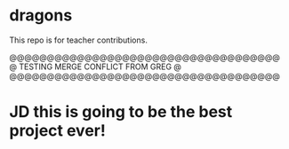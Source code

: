 # dragons
This repo is for teacher contributions.

@@@@@@@@@@@@@@@@@@@@@@@@@@@@@@@@@@@@
@ TESTING MERGE CONFLICT FROM GREG @
@@@@@@@@@@@@@@@@@@@@@@@@@@@@@@@@@@@@


# JD this is going to be the best project ever!
